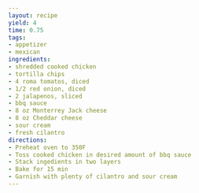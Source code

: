 ```yaml
---
layout: recipe
yield: 4
time: 0.75
tags:
- appetizer
- mexican
ingredients:
- shredded cooked chicken
- tortilla chips
- 4 roma tomatos, diced
- 1/2 red onion, diced
- 2 jalapenos, sliced
- bbq sauce
- 8 oz Monterrey Jack cheese
- 8 oz Cheddar cheese
- sour cream
- fresh cilantro
directions:
- Preheat oven to 350F
- Toss cooked chicken in desired amount of bbq sauce
- Stack ingedients in two layers
- Bake for 15 min
- Garnish with plenty of cilantro and sour cream
---
```

